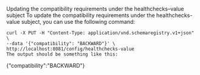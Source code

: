 Updating the compatibility requirements under the healthchecks–value subject
To update the compatibility requirements under the healthchecks-value subject, you can use the following command:

```
curl -X PUT -H "Content-Type: application/vnd.schemaregistry.v1+json" \
--data '{"compatibility": "BACKWARD"}' \
http://localhost:8081/config/healthchecks-value
The output should be something like this:

```
{"compatibility":"BACKWARD"}